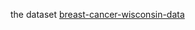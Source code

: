 the dataset [breast-cancer-wisconsin-data](https://www.kaggle.com/datasets/uciml/breast-cancer-wisconsin-data)
